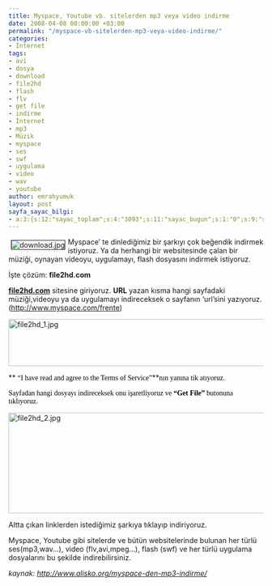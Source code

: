 ```yaml
---
title: Myspace, Youtube vb. sitelerden mp3 veya video indirme
date: 2008-04-08 00:00:00 +03:00
permalink: "/myspace-vb-sitelerden-mp3-veya-video-indirme/"
categories:
- İnternet
tags:
- avi
- dosya
- download
- file2hd
- flash
- flv
- get file
- indirme
- İnternet
- mp3
- Müzik
- myspace
- ses
- swf
- uygulama
- video
- wav
- youtube
author: emrahyumuk
layout: post
sayfa_sayac_bilgi:
- a:3:{s:12:"sayac_toplam";s:4:"3093";s:11:"sayac_bugun";s:1:"0";s:9:"son_okuma";s:10:"1364908065";}
---
```


<img src="http://www.emrahyumuk.com/blog/wp-content/uploads/download.jpg" alt="download.jpg" align="left" border="1" hspace="5" vspace="5" />Myspace&#8217; te dinlediğimiz bir şarkıyı çok beğendik indirmek istiyoruz. Ya da herhangi bir websitesinde çalan bir müziği, oynayan videoyu, uygulamayı, flash dosyasını indirmek istiyoruz.

İşte çözüm: **file2hd.com**

<!--more-->

  
**<a href="http://file2hd.com" target="_blank">file2hd.com</a>** sitesine giriyoruz. **URL** yazan kısma hangi sayfadaki müziği,videoyu ya da uygulamayı indireceksek o sayfanın &#8216;url&#8217;sini yazıyoruz. (<font color="#000080"><u>http://www.myspace.com/frente</u></font>)

<img src="http://www.emrahyumuk.com/blog/wp-content/uploads/file2hd_1.jpg" alt="file2hd_1.jpg" height="93" width="519" />

** <span style="text-decoration: none"><font color="#000000" face="Verdana">&#8220;I have read and agree to the Terms of Service&#8221;</font></span>**<span style="text-decoration: none"><font color="#000000" face="Verdana">nın yanına tik atıyoruz. </font></span>

<span style="text-decoration: none"><font color="#000000" face="Verdana">Sayfadan hangi dosyayı indireceksek onu işaretliyoruz ve <strong>&#8220;Get File&#8221; </strong>butonuna tıklıyoruz.</font></span>

<img src="http://www.emrahyumuk.com/blog/wp-content/uploads/file2hd_2.jpg" alt="file2hd_2.jpg" height="199" width="515" />

Altta çıkan linklerden istediğimiz şarkıya tıklayıp indiriyoruz.

Myspace, Youtube gibi sitelerde ve bütün websitelerinde bulunan her türlü ses(mp3,wav&#8230;), video (flv,avi,mpeg&#8230;), flash (swf) ve her türlü uygulama dosyalarını bu şekilde indirebilirsiniz.

<address>
  kaynak: <a href="http://www.alisko.org/myspace-den-mp3-indirme/" target="_blank">http://www.alisko.org/myspace-den-mp3-indirme/</a>
</address>